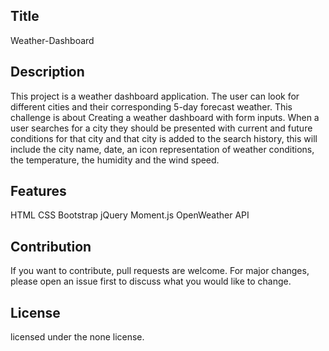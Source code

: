 ## Title

Weather-Dashboard

## Description 

This project is a weather dashboard application. The user can look for different cities and their corresponding 5-day forecast weather. 
This challenge is about Creating a weather dashboard with form inputs. When a user searches for a city they should be presented with current and future conditions for that city and that city is added to the search history, this will include the city name, date, an icon representation of weather conditions, the temperature, the humidity and the wind speed.
 

## Features

HTML
CSS
Bootstrap
jQuery
Moment.js
OpenWeather API

## Contribution

If you want to contribute, pull requests are welcome. For major changes, please open an issue first to discuss what you would like to change.

## License

licensed under the none license.